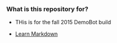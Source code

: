 
### What is this repository for? ###

* THis is for the fall 2015 DemoBot build



* [Learn Markdown](https://bitbucket.org/tutorials/markdowndemo)

